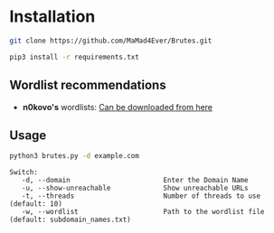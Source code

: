 # Installation
```bash
git clone https://github.com/MaMad4Ever/Brutes.git
```
```bash
pip3 install -r requirements.txt
```

## Wordlist recommendations
- **n0kovo's** wordlists: [Can be downloaded from here](https://github.com/n0kovo/n0kovo_subdomains)

## Usage
```bash
python3 brutes.py -d example.com
```
```console
Switch:
   -d, --domain                       Enter the Domain Name
   -u, --show-unreachable             Show unreachable URLs
   -t, --threads                      Number of threads to use (default: 10)
   -w, --wordlist                     Path to the wordlist file (default: subdomain_names.txt)
```
